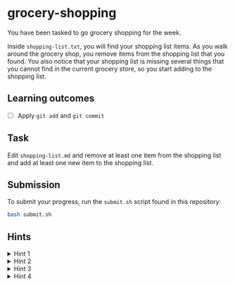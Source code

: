 # grocery-shopping

You have been tasked to go grocery shopping for the week.

Inside `shopping-list.txt`, you will find your shopping list items. As you walk around the grocery shop, you remove items from the shopping list that you found. You also notice that your shopping list is missing several things that you cannot find in the current grocery store, so you start adding to the shopping list.

## Learning outcomes

- [ ] Apply `git add` and `git commit`

## Task

Edit `shopping-list.md` and remove at least one item from the shopping list and add at least one new item to the shopping list.

## Submission

To submit your progress, run the `submit.sh` script found in this repository:

```bash
bash submit.sh
```

## Hints

<details>

<summary>Hint 1</summary>

Have you removed at least one item from the shopping list?

</details>

<details>

<summary>Hint 2</summary>

Have you added at least one (new) item to the shopping list? This item must not have been in the original shopping list.

</details>

<details>

<summary>Hint 3</summary>

Not seeing your changes? Are you sure you have run `git add shopping-list.txt` and run `bash submit.sh`?

</details>

<details>

<summary>Hint 4</summary>

Try to change the file to:

```md
- Apples
- Pears
```

</details>
